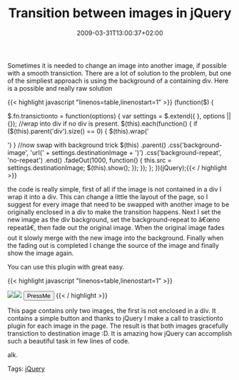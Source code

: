 ﻿---
title: "Transition between images in jQuery"
description: ""
date: 2009-03-31T13:00:37+02:00
draft: false
tags: [JQuery]
categories: [JQuery]
---
Sometimes it is needed to change an image into another image, if possible with a smooth transiction. There are a lot of solution to the problem, but one of the simpliest approach is using the background of a containing div. Here is a possible and really raw solution

{{< highlight javascript "linenos=table,linenostart=1" >}}
(function($) {

   $.fn.transictionto = function(options) {
      var settings = $.extend({
   }, options || {});
   //wrap into div if no div is present.
   $(this).each(function() {
      if ($(this).parent('div').size() == 0) {
         $(this).wrap('<div></div>')
      }
      //now swap with background trick
      $(this)
     .parent()
        .css('background-image', 'url(' + settings.destinationImage + ')')
        .css('background-repeat', 'no-repeat')
     .end()
     .fadeOut(1000, function() {
         this.src = settings.destinationImage;
         $(this).show();
      });
   });
};
})(jQuery);{{< / highlight >}}

<!-- Code inserted with Steve Dunn's Windows Live Writer Code Formatter Plugin.  http://dunnhq.com -->

the code is really simple, first of all if the image is not contained in a div I wrap it into a div. This can change a little the layout of the page, so I suggest for every image that need to be swapped with another image to be originally enclosed in a div to make the transition happens. Next I set the new image as the div background, set the background-repeat to â€œno repeatâ€, then fade out the original image. When the original image fades out it slowly merge with the new image into the background. Finally when the fading out is completed I change the source of the image and finally show the image again.

You can use this plugin with great easy.

{{< highlight javascript "linenos=table,linenostart=1" >}}
 <script type="text/javascript">
      $(function() {
      $('input').click(function() {
            $('img').transictionto({ destinationImage: '/Images/photo2.jpg' });
         });
      });
   </script>

</head>
<body>
   <img src="../Images/photo1.jpg" />
   <div style="float: left;">
      <img src="../Images/photo3.jpg" /></div>
   <input type="button" value="PressMe" />
</body>
</html>{{< / highlight >}}

<!-- Code inserted with Steve Dunn's Windows Live Writer Code Formatter Plugin.  http://dunnhq.com -->

This page contains only two images, the first is not enclosed in a div. It contains a simple button and thanks to jQuery I make a call to trasictionto plugin for each image in the page. The result is that both images gracefully transiction to destination image :D. It is amazing how jQuery can accomplish such a beautiful task in few lines of code.

alk.

Tags: [jQuery](http://technorati.com/tag/jQuery)
